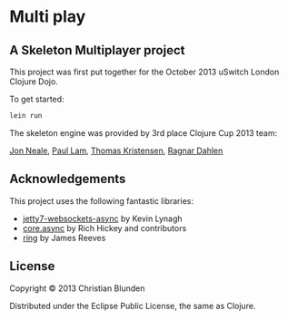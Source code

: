 # Multi play

## A Skeleton Multiplayer project

This project was first put together for the October 2013 uSwitch London Clojure Dojo.

To get started:

``` bash
lein run
```

The skeleton engine was provided by 3rd place Clojure Cup 2013 team:

[Jon Neale](https://github.com/jonneale), [Paul Lam](https://github.com/Quantisan), [Thomas Kristensen](https://github.com/tgk), [Ragnar Dahlen](https://github.com/ragnard)

## Acknowledgements

This project uses the following fantastic libraries:

- [jetty7-websockets-async](https://github.com/lynaghk/jetty7-websockets-async) by Kevin Lynagh
- [core.async](https://github.com/clojure/core.async) by Rich Hickey and contributors
- [ring](https://github.com/ring-clojure/ring) by James Reeves

## License

Copyright © 2013 Christian Blunden

Distributed under the Eclipse Public License, the same as Clojure.
